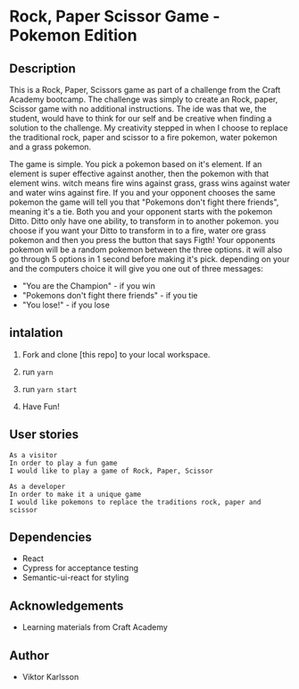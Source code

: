 # Rock, Paper Scissor Game - Pokemon Edition

## Description
This is a Rock, Paper, Scissors game as part of a challenge from the Craft Academy bootcamp. The challenge was simply to create an Rock, paper, Scissor game with no additional instructions. The ide was that we, the student, would have to think for our self and be creative when finding a solution to the challenge. My creativity stepped in when I choose to replace the traditional rock, paper and scissor to a fire pokemon, water pokemon and a grass pokemon. 

The game is simple. You pick a pokemon based on it's element. If an element is super effective against another, then the pokemon with that element wins. witch means fire wins against grass, grass wins against water and water wins against fire. If you and your opponent chooses the same pokemon the game will tell you that "Pokemons don't fight there friends", meaning it's a tie. Both you and your opponent starts with the pokemon Ditto. Ditto only have one ability, to transform in to another pokemon. you choose if you want your Ditto to transform in to a fire, water ore grass pokemon and then you press the button that says Figth! Your opponents pokemon will be a random pokemon between the three options. it will also go through 5 options in 1 second before making it's pick. depending on your and the computers choice it will give you one out of three messages:

* "You are the Champion" - if you win
* "Pokemons don't fight there friends" - if you tie
* "You lose!" - if you lose

## intalation

1. Fork and clone [this repo] to your local workspace.

2. run ```yarn```

3. run ```yarn start```

4. Have Fun!

## User stories
```
As a visitor
In order to play a fun game
I would like to play a game of Rock, Paper, Scissor 
```
```
As a developer
In order to make it a unique game 
I would like pokemons to replace the traditions rock, paper and scissor
```

## Dependencies
- React
- Cypress for acceptance testing
- Semantic-ui-react for styling

## Acknowledgements
- Learning materials from Craft Academy

## Author
- Viktor Karlsson

